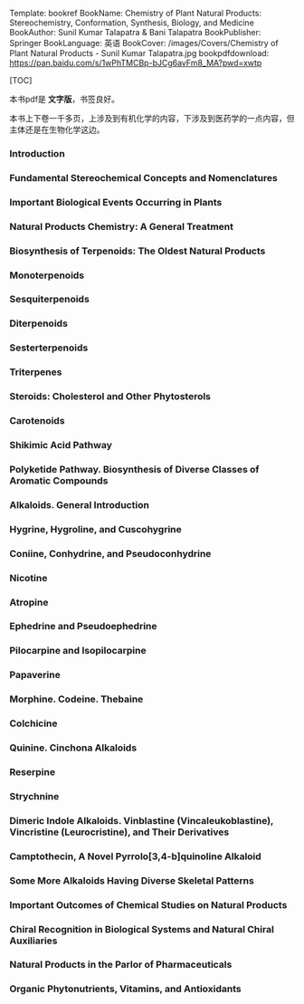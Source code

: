 Template: bookref
BookName: Chemistry of Plant Natural Products: Stereochemistry, Conformation, Synthesis, Biology, and Medicine
BookAuthor: Sunil Kumar Talapatra & Bani Talapatra
BookPublisher: Springer
BookLanguage: 英语
BookCover: /images/Covers/Chemistry of Plant Natural Products - Sunil Kumar Talapatra.jpg
bookpdfdownload: https://pan.baidu.com/s/1wPhTMCBp-bJCg6avFm8_MA?pwd=xwtp 


[TOC]

本书pdf是 **文字版**，书签良好。

本书上下卷一千多页，上涉及到有机化学的内容，下涉及到医药学的一点内容，但主体还是在生物化学这边。

### Introduction

### Fundamental Stereochemical Concepts and Nomenclatures

### Important Biological Events Occurring in Plants

### Natural Products Chemistry: A General Treatment

### Biosynthesis of Terpenoids: The Oldest Natural Products

### Monoterpenoids

### Sesquiterpenoids

### Diterpenoids

### Sesterterpenoids

### Triterpenes

### Steroids: Cholesterol and Other Phytosterols

### Carotenoids

### Shikimic Acid Pathway

### Polyketide Pathway. Biosynthesis of Diverse Classes of Aromatic Compounds

### Alkaloids. General Introduction

### Hygrine, Hygroline, and Cuscohygrine

### Coniine, Conhydrine, and Pseudoconhydrine

### Nicotine

### Atropine

### Ephedrine and Pseudoephedrine

### Pilocarpine and Isopilocarpine

### Papaverine

### Morphine. Codeine. Thebaine

### Colchicine

### Quinine. Cinchona Alkaloids

### Reserpine

### Strychnine

### Dimeric Indole Alkaloids. Vinblastine (Vincaleukoblastine), Vincristine (Leurocristine), and Their Derivatives

### Camptothecin, A Novel Pyrrolo[3,4-b]quinoline Alkaloid

### Some More Alkaloids Having Diverse Skeletal Patterns

### Important Outcomes of Chemical Studies on Natural Products

### Chiral Recognition in Biological Systems and Natural Chiral Auxiliaries

### Natural Products in the Parlor of Pharmaceuticals

### Organic Phytonutrients, Vitamins, and Antioxidants



